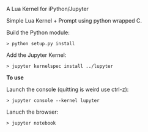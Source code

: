 A Lua Kernel for iPython/Jupyter

Simple Lua Kernel + Prompt using python wrapped C.

Build the Python module:

    > python setup.py install

Add the Jupyter Kernel:

    > jupyter kernelspec install ../lupyter

**To use**

Launch the console (quitting is weird use ctrl-z):

    > jupyter console --kernel lupyter

Lanuch the browser:

    > jupyter notebook
